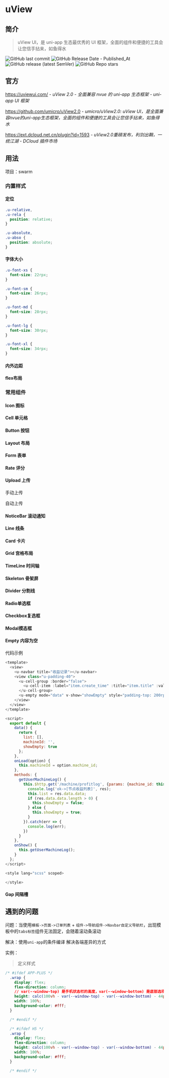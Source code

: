 # uView

## 简介

> uView UI，是 uni-app 生态最优秀的 UI 框架，全面的组件和便捷的工具会让您信手拈来，如鱼得水

![GitHub last commit](https://badgen.net/github/last-commit/umicro/uView2.0?icon=github&color=blue)
![GitHub Release Date - Published_At](https://img.shields.io/github/release-date/umicro/uView2.0?display_date=published_at&logo=github)
![GitHub release (latest SemVer)](https://img.shields.io/github/v/release/umicro/uView2.0?logo=github)
![GitHub Repo stars](https://img.shields.io/github/stars/umicro/uView2.0?style=social)

## 官方

https://uviewui.com/ - *uView 2.0 - 全面兼容 nvue 的 uni-app 生态框架 - uni-app UI 框架*

https://github.com/umicro/uView2.0 - *umicro/uView2.0: uView UI，是全面兼容nvue的uni-app生态框架，全面的组件和便捷的工具会让您信手拈来，如鱼得水*

https://ext.dcloud.net.cn/plugin?id=1593 - *uView2.0重磅发布，利剑出鞘，一统江湖 - DCloud 插件市场*

## 用法

项目：swarm

### 内置样式

#### 定位

```css
.u-relative,
.u-rela {
  position: relative;
}

.u-absolute,
.u-abso {
  position: absolute;
}
```

#### 字体大小

```css
.u-font-xs {
  font-size: 22rpx;
}

.u-font-sm {
  font-size: 26rpx;
}

.u-font-md {
  font-size: 28rpx;
}

.u-font-lg {
  font-size: 30rpx;
}

.u-font-xl {
  font-size: 34rpx;
}
```

#### 内外边距

#### flex布局

### 常用组件

#### Icon 图标

#### Cell 单元格

#### Button 按钮

#### Layout 布局

#### Form 表单

#### Rate 评分

#### Upload 上传

手动上传

自动上传

#### NoticeBar 滚动通知

#### Line 线条

#### Card 卡片

#### Grid 宫格布局

#### TimeLine 时间轴

#### Skeleton 骨架屏

#### Divider 分割线

#### Radio单选框

#### Checkbox复选框

#### Modal模态框

#### Empty 内容为空

代码示例

```js
<template>
  <view>
    <u-navbar title="收益记录"></u-navbar>
    <view class="u-padding-40">
      <u-cell-group :border="false">
        <u-cell-item :label="item.create_time" :title="item.title" :value="item.value" :arrow="false" :value-style="{'color': '#06AD5C'}" v-for="(item, index) in list"></u-cell-item>
      </u-cell-group>
      <u-empty mode="data" v-show="showEmpty" style="padding-top: 200rpx;"></u-empty>
    </view>
  </view>
</template>

<script>
  export default {
    data() {
      return {
        list: [],
        machineId: '',
        showEmpty: true
      };
    },
    onLoad(option) {
      this.machineId = option.machine_id;
    },
    methods: {
      getUserMachineLog() {
        this.$http.get('/machine/profitlog', {params: {machine_id: this.machineId}}).then(res => {
          console.log('ok->[节点收益列表]', res);
          this.list = res.data.data;
          if (res.data.data.length > 0) {
            this.showEmpty = false;
          } else {
            this.showEmpty = true;
          }
        }).catch(err => {
          console.log(err);
        })
      }
    },
    onShow() {
      this.getUserMachineLog();
    }
  };
</script>

<style lang="scss" scoped>

</style>

```

#### Gap 间隔槽

## 遇到的问题

问题：当使用`模板->页面->订单列表` + `组件->导航组件->Navbar自定义导航栏`，出现模板中的`tabs标签`组件无法固定，会随着滚动条滚动

解决：使用`uni-app`的条件编译 解决各端差异的方式

实例：

> 定义样式

```css
/* #ifdef APP-PLUS */
  .wrap {
    display: flex;
    flex-direction: column;
    // var(--window-top) 是手机状态栏的高度，var(--window-bottom) 是底部选项卡tabbar的高度，44px 是uView组件 Navbar自定义导航栏的高度，80rpx 是 uView组件 tabs标签的高度
    height: calc(100vh - var(--window-top) - var(--window-bottom) - 44px - 80rpx);
    width: 100%;
    background-color: #fff;
  }

  /* #endif */

  /* #ifdef H5 */
  .wrap {
    display: flex;
    flex-direction: column;
    height: calc(100vh - var(--window-top) - var(--window-bottom) - 44px);
    width: 100%;
    background-color: #fff;
  }

  /* #endif */
```
